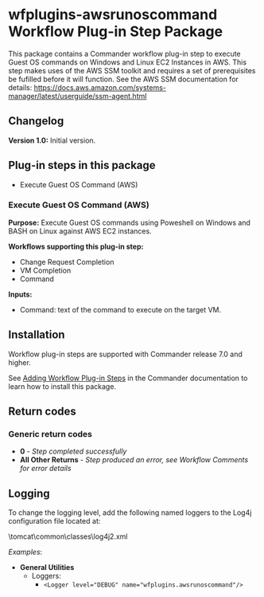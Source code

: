 # wfplugins-awsrunoscommand Workflow Plug-in Step Package

This package contains a Commander workflow plug-in step to execute Guest OS commands on Windows and Linux EC2 Instances in AWS. 
This step makes uses of the AWS SSM toolkit and requires a set of prerequisites be fufilled before it will function. See the AWS SSM documentation for details: https://docs.aws.amazon.com/systems-manager/latest/userguide/ssm-agent.html

## Changelog

**Version 1.0:** Initial version.

## Plug-in steps in this package
+ Execute Guest OS Command (AWS)

### Execute Guest OS Command (AWS)
**Purpose:** Execute Guest OS commands using Poweshell on Windows and BASH on Linux against AWS EC2 instances.

**Workflows supporting this plug-in step:**

  * Change Request Completion
  * VM Completion
  * Command

**Inputs:**
  * Command: text of the command to execute on the target VM.

## Installation

Workflow plug-in steps are supported with Commander release 7.0 and higher. 

See [Adding Workflow Plug-in Steps](https://docs.embotics.com/commander/Using-Plug-In-WF-Steps.htm#Adding) in the Commander documentation to learn how to install this package. 

## Return codes

### Generic return codes
+ **0** - *Step completed successfully*
+ **All Other Returns** - *Step produced an error, see Workflow Comments for error details*

## Logging
To change the logging level, add the following named loggers to the Log4j configuration file located at: 

<vcommander-install>\tomcat\common\classes\log4j2.xml 

*Examples*:

+ **General Utilities**
    + Loggers:
      + `<Logger level="DEBUG" name="wfplugins.awsrunoscommand"/>`

